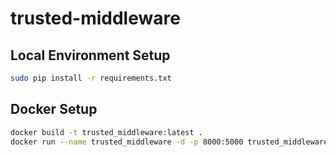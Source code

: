 # trusted-middleware

## Local Environment Setup
```bash
sudo pip install -r requirements.txt
```

## Docker Setup
```bash
docker build -t trusted_middleware:latest .
docker run --name trusted_middleware -d -p 8000:5000 trusted_middleware:latest
```